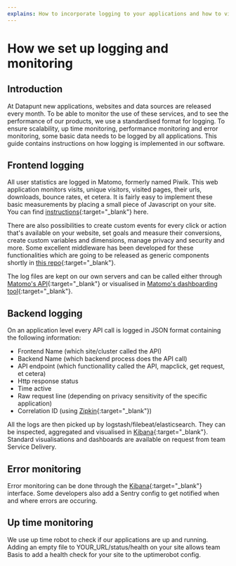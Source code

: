 ```yaml
---
explains: How to incorporate logging to your applications and how to visualize this data
---
```


# How we set up logging and monitoring

## Introduction

At Datapunt new applications, websites and data sources are released every month. To be able to monitor the use of these services, and to see the performance of our products, we use a standardised format for logging. To ensure scalability, up time monitoring, performance monitoring and error monitoring, some basic data needs to be logged by all applications. This guide contains instructions on how logging is implemented in our software.

## Frontend logging

All user statistics are logged in Matomo, formerly named Piwik. This web application monitors visits, unique visitors, visited pages, their urls, downloads, bounce rates, et cetera. It is fairly easy to implement these basic measurements by placing a small piece of Javascript on your site. You can find [instructions](https://developer.matomo.org/guides/tracking-javascript-guide){:target="_blank"} here. 

There are also possibilities to create custom events for every click or action that's available on your website, set goals and measure their conversions, create custom variables and dimensions, manage privacy and security and more. Some excellent middleware has been developed for these functionalities which are going to be released as generic components shortly in [this repo](https://github.com/Amsterdam/matomo){:target="_blank"}.

The log files are kept on our own servers and can be called either through [Matomo's API](https://developer.matomo.org/api-reference/reporting-api){:target="_blank"} or visualised in [Matomo's dashboarding tool](http://piwik.datapunt.amsterdam.nl){:target="_blank"}.

## Backend logging
On an application level every API call is logged in JSON format containing the following information:

* Frontend Name (which site/cluster called the API)
* Backend Name (which backend process does the API call)
* API endpoint (which functionallity called the API, mapclick, get request, et cetera)
* Http response status
* Time active
* Raw request line (depending on privacy sensitivity of the specific application)
* Correlation ID (using [Zipkin](https://zipkin.io/){:target="_blank"})

All the logs are then picked up by logstash/filebeat/elasticsearch. They can be inspected, aggregated and visualised in [Kibana](http://logs.data.amsterdam.nl){:target="_blank"}. Standard visualisations and dashboards are available on request from team Service Delivery.  

## Error monitoring
Error monitoring can be done through the [Kibana](http://logs.data.amsterdam.nl){:target="_blank"} interface. Some developers also add a Sentry config to get notified when and where errors are occuring.

## Up time monitoring
We use up time robot to check if our applications are up and running. Adding an empty file to YOUR_URL/status/health on your site allows team Basis to add a health check for your site to the uptimerobot config.

